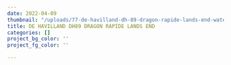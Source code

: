 ```yaml
---
date: 2022-04-09
thumbnail: "/uploads/77-de-havilland-dh-89-dragon-rapide-lands-end-watermark.jpg"
title: DE HAVILLAND DH89 DRAGON RAPIDE LANDS END
categories: []
project_bg_color: ''
project_fg_color: ''

---
```

